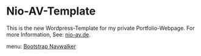 # Nio-AV-Template

This is the new Wordpress-Template for my private Portfolio-Webpage.
For more Information, See: <a href="//www.nio-av.de/?utm_source=github&utm_medium=social&utm_campaign=Personal-Timeline">nio-av.de</a>.

menu: <a href="//github.com/twittem/wp-bootstrap-navwalker">Bootstrap Navwalker</a>

